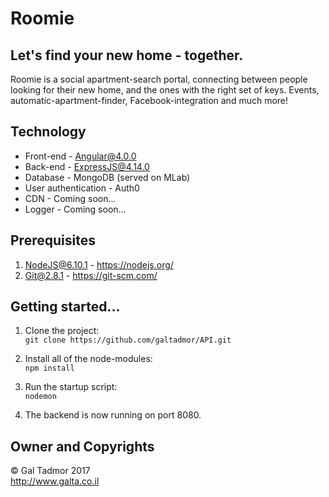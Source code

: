 # Roomie

## Let's find your new home - together.
Roomie is a social apartment-search portal, connecting between people looking for their new home, and the ones with the right set of keys. Events, automatic-apartment-finder, Facebook-integration and much more!

## Technology
* Front-end - Angular@4.0.0
* Back-end - ExpressJS@4.14.0
* Database - MongoDB (served on MLab)
* User authentication - Auth0
* CDN - Coming soon...
* Logger - Coming soon...

## Prerequisites
1. NodeJS@6.10.1 - https://nodejs.org/
2. Git@2.8.1 - https://git-scm.com/

## Getting started...
1. Clone the project:<br/>
`git clone https://github.com/galtadmor/API.git`

2. Install all of the node-modules:<br/>
`npm install`

3. Run the startup script:<br/>
`nodemon`

4. The backend is now running on port 8080.

## Owner and Copyrights
© Gal Tadmor 2017<br/>
http://www.galta.co.il
